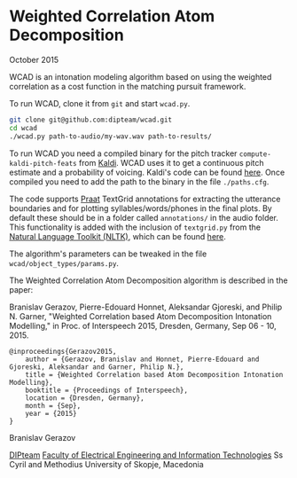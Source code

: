 # Weighted Correlation Atom Decomposition 
October 2015

WCAD is an intonation modeling algorithm based on using the weighted correlation as a cost function in the matching pursuit framework. 

To run WCAD, clone it from `git` and start `wcad.py`.

```sh
git clone git@github.com:dipteam/wcad.git
cd wcad
./wcad.py path-to-audio/my-wav.wav path-to-results/
```
To run WCAD you need a compiled binary for the pitch tracker `compute-kaldi-pitch-feats` from [Kaldi](http://kaldi-asr.org/). WCAD uses it to get a continuous pitch estimate and a probability of voicing. Kaldi's code can be found [here](https://github.com/kaldi-asr/kaldi). Once compiled you need to add the path to the binary in the file `./paths.cfg`.

The code supports [Praat](http://www.fon.hum.uva.nl/praat/) TextGrid annotations for extracting the utterance boundaries and for plotting syllables/words/phones in the final plots. By default these should be in a folder called `annotations/` in the audio folder. This functionality is added with the inclusion of `textgrid.py` from the [Natural Language Toolkit (NLTK)](https://github.com/nltk/nltk_contrib), which can be found [here](https://github.com/nltk/nltk_contrib/blob/master/nltk_contrib/textgrid.py).

The algorithm's parameters can be tweaked in the file `wcad/object_types/params.py`.

The Weighted Correlation Atom Decomposition algorithm is described in the paper:

Branislav Gerazov, Pierre-Edouard Honnet, Aleksandar Gjoreski, and Philip N. 
Garner, "Weighted Correlation based Atom Decomposition Intonation Modelling," in Proc. of Interspeech 2015, Dresden, Germany, Sep 06 - 10, 2015.

```
@inproceedings{Gerazov2015,
    author = {Gerazov, Branislav and Honnet, Pierre-Edouard and Gjoreski, Aleksandar and Garner, Philip N.},
    title = {Weighted Correlation based Atom Decomposition Intonation Modelling},
    booktitle = {Proceedings of Interspeech},
    location = {Dresden, Germany},
    month = {Sep},
    year = {2015}
}
```

Branislav Gerazov

[DIPteam](http://dipteam.feit.ukim.edu.mk/)
[Faculty of Electrical Engineering and Information Technologies](http://feit.ukim.edu.mk)
Ss Cyril and Methodius University of Skopje,
Macedonia
